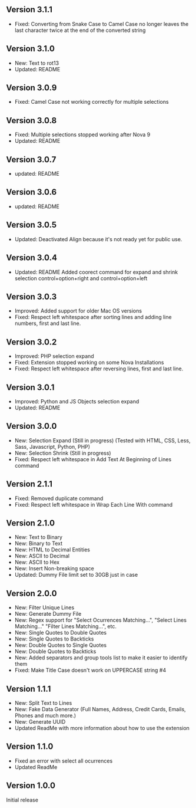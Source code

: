 ## Version 3.1.1

- Fixed: Converting from Snake Case to Camel Case no longer leaves the last character twice at the end of the converted string

## Version 3.1.0

- New: Text to rot13
- Updated: README

## Version 3.0.9

- Fixed: Camel Case not working correctly for multiple selections

## Version 3.0.8

- Fixed: Multiple selections stopped working after Nova 9
- Updated: README

## Version 3.0.7

- updated: README

## Version 3.0.6

- updated: README

## Version 3.0.5

- Updated: Deactivated Align because it's not ready yet for public use.

## Version 3.0.4

- Updated: README Added coorect command for expand and shrink selection control+option+right and control+option+left

## Version 3.0.3

- Improved: Added support for older Mac OS versions
- Fixed: Respect left whitespace after sorting lines and adding line numbers, first and last line.

## Version 3.0.2

- Improved: PHP selection expand
- Fixed: Extension stopped working on some Nova Installations
- Fixed: Respect left whitespace after reversing lines, first and last line.

## Version 3.0.1

- Improved: Python and JS Objects selection expand
- Updated: README

## Version 3.0.0

- New: Selection Expand (Still in progress) (Tested with HTML, CSS, Less, Sass, Javascript, Python, PHP)
- New: Selection Shrink (Still in progress)
- Fixed: Respect left whitespace in Add Text At Beginning of Lines command

## Version 2.1.1

- Fixed: Removed duplicate command
- Fixed: Respect left whitespace in Wrap Each Line With command

## Version 2.1.0

- New: Text to Binary
- New: Binary to Text
- New: HTML to Decimal Entities
- New: ASCII to Decimal
- New: ASCII to Hex
- New: Insert Non-breaking space
- Updated: Dummy File limit set to 30GB just in case

## Version 2.0.0

- New: Filter Unique Lines
- New: Generate Dummy File
- New: Regex support for "Select Ocurrences Matching...", "Select Lines Matching..." "Filter Lines Matching...", etc.
- New: Single Quotes to Double Quotes
- New: Single Quotes to Backticks
- New: Double Quotes to Single Quotes
- New: Double Quotes to Backticks
- New: Added separators and group tools list to make it easier to identify them
- Fixed: Make Title Case doesn't work on UPPERCASE string #4

## Version 1.1.1

- New: Split Text to Lines
- New: Fake Data Generator (Full Names, Address, Credit Cards, Emails, Phones and much more.)
- New: Generate UUID
- Updated ReadMe with more information about how to use the extension

## Version 1.1.0

- Fixed an error with select all ocurrences
- Updated ReadMe


## Version 1.0.0

Initial release
